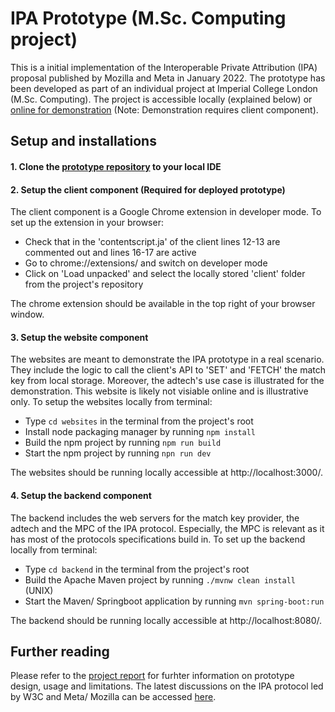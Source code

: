 # IPA Prototype (M.Sc. Computing project)
This is a initial implementation of the Interoperable Private Attribution (IPA) proposal published by Mozilla and Meta in January 2022. The prototype has been developed as part of an individual project at Imperial College London (M.Sc. Computing). The project is accessible locally (explained below) or [online for demonstration](https://simulation.v3e.org/) (Note: Demonstration requires client component).  

## Setup and installations
#### 1. Clone the [prototype repository](https://github.com/effectLX/msc_ipa_prototype) to your local IDE
#### 2. Setup the client component (Required for deployed prototype)
The client component is a Google Chrome extension in developer mode. To set up the extension in your browser:
- Check that in the 'contentscript.ja' of the client lines 12-13 are commented out and lines 16-17 are active
- Go to chrome://extensions/ and switch on developer mode
- Click on 'Load unpacked' and select the locally stored 'client' folder from the project's repository

The chrome extension should be available in the top right of your browser window.

#### 3. Setup the website component
The websites are meant to demonstrate the IPA prototype in a real scenario. They include the logic to call the client's API to 'SET' and 'FETCH' the match key from local storage. Moreover, the adtech's use case is illustrated for the demonstration. This website is likely not visiable online and is illustrative only. To setup the websites locally from terminal:
- Type `cd websites` in the terminal from the project's root
- Install node packaging manager by running `npm install`
- Build the npm project by running `npm run build`
- Start the npm project by running `npn run dev`

The websites should be running locally accessible at http://localhost:3000/.

#### 4. Setup the backend component
The backend includes the web servers for the match key provider, the adtech and the MPC of the IPA protocol. Especially, the MPC is relevant as it has most of the protocols specifications build in. To set up the backend locally from terminal:
- Type `cd backend` in the terminal from the project's root
- Build the Apache Maven project by running `./mvnw clean install` (UNIX)
- Start the Maven/ Springboot application by running `mvn spring-boot:run`

The backend should be running locally accessible at http://localhost:8080/.

## Further reading
Please refer to the [project report](https://github.com/effectLX/msc_ipa_prototype/edit/main/README.md) for furhter information on prototype design, usage and limitations. The latest discussions on the IPA protocol led by W3C and Meta/ Mozilla can be accessed [here](https://github.com/patcg/private-measurement).

